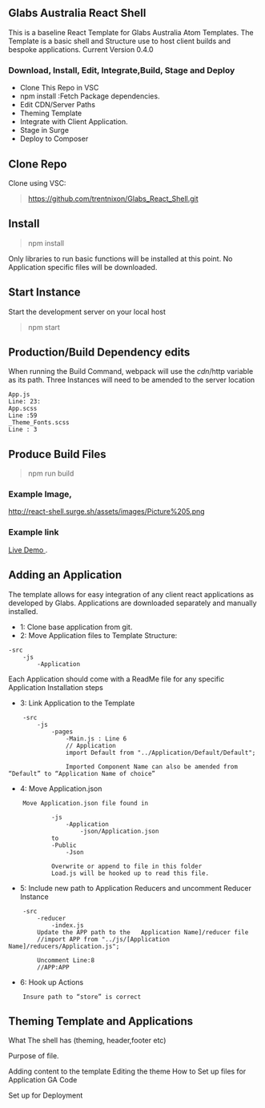 ## Glabs Australia React Shell

This is a baseline React Template for Glabs Australia Atom Templates.
The Template is a basic shell and Structure use to host client builds and bespoke applications.
Current Version 0.4.0

### Download, Install, Edit, Integrate,Build, Stage and  Deploy

- Clone This Repo in VSC
- npm install :Fetch Package dependencies.
- Edit CDN/Server Paths
- Theming Template
- Integrate with Client Application.
- Stage in Surge
- Deploy to Composer

## Clone Repo

Clone using VSC:
> https://github.com/trentnixon/Glabs_React_Shell.git

 ## Install
> npm install

Only libraries to run basic functions will be installed at this point. No Application specific files will be downloaded.






 ## Start Instance

Start the development server on your local host

 > npm start


## Production/Build Dependency edits

When running the Build Command, webpack will use the $cdn/$http variable as its path. Three Instances will need to be amended to the server location
```
App.js
Line: 23:
App.scss
Line :59
_Theme_Fonts.scss
Line : 3
```
## Produce Build Files
 > npm run build

### Example Image,
http://react-shell.surge.sh/assets/images/Picture%205.png
### Example link
[Live Demo ](http://react-shell.surge.sh/).



## Adding an Application

The template allows for easy integration of any client react applications as developed by Glabs. Applications are downloaded separately and manually installed.
- 1: Clone base application from git.
- 2: Move Application files to Template Structure:
```
-src
    -js
        -Application
```
Each Application should come with a ReadMe file for any specific Application Installation steps

- 3: Link Application to the Template
```
    -src
        -js
            -pages
                -Main.js : Line 6
                // Application
                import Default from "../Application/Default/Default";
    
                Imported Component Name can also be amended from “Default” to “Application Name of choice”
```
- 4: Move Application.json
```
	Move Application.json file found in 
            
            -js
                -Application
                    -json/Application.json
            to 
            -Public
                -Json

            Overwrite or append to file in this folder
            Load.js will be hooked up to read this file.
```

- 5: Include new path to Application Reducers and uncomment Reducer Instance

```
	-src
        -reducer
            -index.js
        Update the APP path to the   Application Name]/reducer file
        //import APP from "../js/[Application Name]/reducers/Application.js";
    
        Uncomment Line:8
        //APP:APP
```

- 6: Hook up Actions

```
	Insure path to “store” is correct
```







## Theming Template and Applications
What The shell has (theming, header,footer etc)





Purpose of file.



Adding content to the template
Editing the theme
How to Set up files for Application
GA Code





Set up for Deployment






